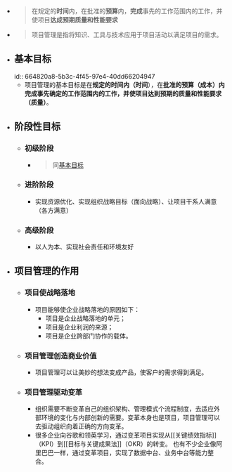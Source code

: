 - > 在规定的**时间**内，在批准的**预算**内，**完成**事先的工作范围内的工作，并使项目**达成预期质量和性能要求**
- > 项目管理是指将知识、工具与技术应用于项目活动以满足项目的需求。
- ## 基本目标
  id:: 664820a8-5b3c-4f45-97e4-40dd66204947
	- 项目管理的基本目标是在**规定的时间内（时间**），在**批准的预算（成本）**内完成事先确定的工作范围内的工作，并使项目达到**预期的质量和性能要求（质量）**。
- ## 阶段性目标
	- ### 初级阶段
		- > 同[基本目标](logseq://graph/PMP?block-id=664820a8-5b3c-4f45-97e4-40dd66204947)
	- ### 进阶阶段
		- 实现资源优化、实现组织战略目标（面向战略）、让项目干系人满意（各方满意）
	- ### 高级阶段
		- 以人为本、实现社会责任和环境友好
- ## 项目管理的作用
	- ### 项目使战略落地
		- 项目能够使企业战略落地的原因如下：
			- 项目是企业战略落地的单元；
			- 项目是企业利润的来源；
			- 项目是企业跨部门协作的载体。
	- ### 项目管理创造商业价值
		- 项目管理可以让美妙的想法变成产品，使客户的需求得到满足。
	- ### 项目管理驱动变革
		- 组织需要不断变革自己的组织架构、管理模式个流程制度，去适应外部环境的变化与内部创新的需要。变革本身也是项目，项目管理可以去驱动组织向着正确的方向变革。
		- 很多企业向谷歌和领英学习，通过变革项目实现从[[关键绩效指标]]（KPI）到[[目标与关键成果法]]（OKR）的转变。
		  也有不少企业像阿里巴巴一样，通过变革项目，实现了数据中台、业务中台等能力整合。